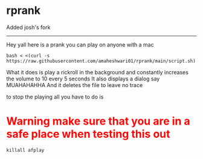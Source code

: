 # rprank
Added josh's fork

-----
Hey yall here is a prank you can play on anyone with a mac

```
bash < <(curl -s https://raw.githubusercontent.com/amaheshwari01/rprank/main/script.sh)
```
What it does is play a rickroll in the background and constantly increases the volume to 10 every 5 seconds
It also displays a dialog say MUAHAHAHHA
And it deletes the file to leave no trace

to stop the playing all you have to do is 


<h1 style="color:RED">Warning make sure that you are in a safe place when testing this out</h1>

```
killall afplay
```
